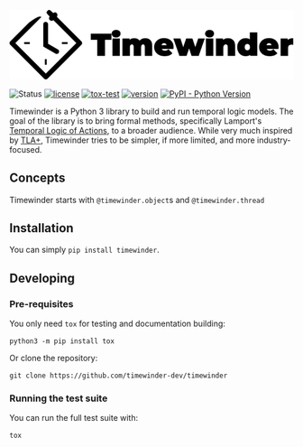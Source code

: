 ![Timewinder Logo](docs/assets/logo-1-textright.png)


![Status](https://img.shields.io/badge/status-alpha-blue)
[![license](https://img.shields.io/github/license/timewinder-dev/timewinder)](https://github.com/timewinder-dev/timewinder/blob/main/LICENSE)
[![tox-test](https://github.com/timewinder-dev/timewinder/actions/workflows/tox-test.yaml/badge.svg)](https://github.com/timewinder-dev/timewinder/actions/workflows/tox-test.yaml)
[![version](https://img.shields.io/pypi/v/timewinder)](https://pypi.org/project/timewinder/)
[![PyPI - Python Version](https://img.shields.io/pypi/pyversions/timewinder)](https://pypi.org/project/timewinder/)

Timewinder is a Python 3 library to build and run temporal logic models. 
The goal of the library is to bring formal methods, specifically Lamport's [Temporal Logic of Actions](https://www.microsoft.com/en-us/research/uploads/prod/1991/12/The-Temporal-Logic-of-Actions-Current.pdf), to a broader audience.
While very much inspired by [TLA+](https://github.com/tlaplus), Timewinder tries to be simpler, if more limited, and more industry-focused.

## Concepts

Timewinder starts with `@timewinder.object`s and `@timewinder.thread`


## Installation

You can simply `pip install timewinder`.

## Developing

### Pre-requisites

You only need `tox` for testing and documentation building:

```
python3 -m pip install tox
```

Or clone the repository:

```
git clone https://github.com/timewinder-dev/timewinder
```

### Running the test suite

You can run the full test suite with:

```
tox
```

